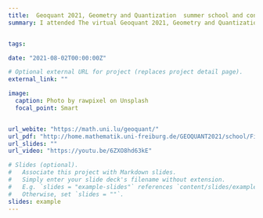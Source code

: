```yaml
---
title:  Geoquant 2021, Geometry and Quantization  summer school and conferenes
summary: I attended The virtual Geoquant 2021, Geometry and Quantization  summer school that was organised by Freiburg University from 2 to 6 August 2021. I aslo particpated by presented my poster with the title 'Poisson Algebras I'.


tags:

date: "2021-08-02T00:00:00Z"

# Optional external URL for project (replaces project detail page).
external_link: ""

image:
  caption: Photo by rawpixel on Unsplash
  focal_point: Smart


url_webite: "https://math.uni.lu/geoquant/"
url_pdf: "http://home.mathematik.uni-freiburg.de/GEOQUANT2021/school/Files/waldmann-notes.pdf"
url_slides: ""
url_video: "https://youtu.be/6ZXO8hd63kE"

# Slides (optional).
#   Associate this project with Markdown slides.
#   Simply enter your slide deck's filename without extension.
#   E.g. `slides = "example-slides"` references `content/slides/example-slides.md`.
#   Otherwise, set `slides = ""`.
slides: example
---
```


